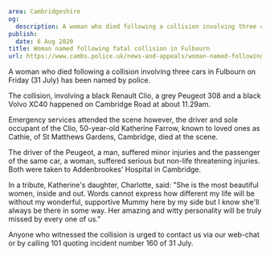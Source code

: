 ```yaml
area: Cambridgeshire
og:
  description: A woman who died following a collision involving three cars in Fulbourn on Friday (31 July) has been named by police.
publish:
  date: 6 Aug 2020
title: Woman named following fatal collision in Fulbourn
url: https://www.cambs.police.uk/news-and-appeals/woman-named-following-fatal-collision-in-fulbourn
```

A woman who died following a collision involving three cars in Fulbourn on Friday (31 July) has been named by police.

The collision, involving a black Renault Clio, a grey Peugeot 308 and a black Volvo XC40 happened on Cambridge Road at about 11.29am.

Emergency services attended the scene however, the driver and sole occupant of the Clio, 50-year-old Katherine Farrow, known to loved ones as Cathie, of St Matthews Gardens, Cambridge, died at the scene.

The driver of the Peugeot, a man, suffered minor injuries and the passenger of the same car, a woman, suffered serious but non-life threatening injuries. Both were taken to Addenbrookes' Hospital in Cambridge.

In a tribute, Katherine's daughter, Charlotte, said: "She is the most beautiful women, inside and out. Words cannot express how different my life will be without my wonderful, supportive Mummy here by my side but I know she'll always be there in some way. Her amazing and witty personality will be truly missed by every one of us."

Anyone who witnessed the collision is urged to contact us via our web-chat or by calling 101 quoting incident number 160 of 31 July.
